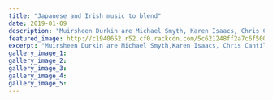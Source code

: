```yaml
---
title: "Japanese and Irish music to blend"
date: 2019-01-09
description: "Muirsheen Durkin are Michael Smyth, Karen Isaacs, Chris Cantillon, Pam Hesketh, Lynair Benefield, Carol Molan..."
featured_image: http://c1940652.r52.cf0.rackcdn.com/5c621248ff2a7c6f500000f1/Carol-Molan-Irish-music-9.1.19-chron.jpg
excerpt: "Muirsheen Durkin are Michael Smyth,Karen Isaacs, Chris Cantillon, Pam Hesketh, Lynair Benefield, Carol Molan, Bruce Churton and Harry Stobbe."
gallery_image_1: 
gallery_image_2: 
gallery_image_3: 
gallery_image_4: 
gallery_image_5: 
---
```

